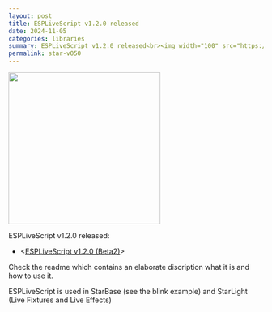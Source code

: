 ```yaml
---
layout: post
title: ESPLiveScript v1.2.0 released
date: 2024-11-05
categories: libraries
summary: ESPLiveScript v1.2.0 released<br><img width="100" src="https://github.com/user-attachments/assets/c81d2f56-00d1-4424-a716-8e3c30e76636">
permalink: star-v050
---
```


<img width="300" src="https://github.com/user-attachments/assets/c81d2f56-00d1-4424-a716-8e3c30e76636">

ESPLiveScript v1.2.0 released: 
- <[ESPLiveScript v1.2.0 (Beta2)](https://github.com/hpwit/ESPLiveScript)>

Check the readme which contains an elaborate discription what it is and how to use it.

ESPLiveScript is used in StarBase (see the blink example) and StarLight (Live Fixtures and Live Effects)